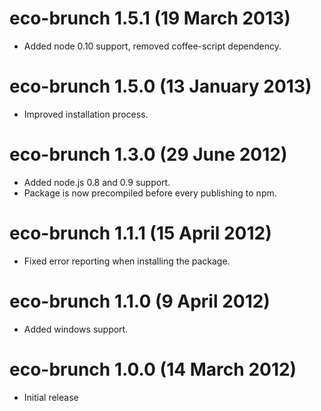 # eco-brunch 1.5.1 (19 March 2013)
* Added node 0.10 support, removed coffee-script dependency.

# eco-brunch 1.5.0 (13 January 2013)
* Improved installation process.

# eco-brunch 1.3.0 (29 June 2012)
* Added node.js 0.8 and 0.9 support.
* Package is now precompiled before every publishing to npm.

# eco-brunch 1.1.1 (15 April 2012)
* Fixed error reporting when installing the package.

# eco-brunch 1.1.0 (9 April 2012)
* Added windows support.

# eco-brunch 1.0.0 (14 March 2012)
* Initial release
